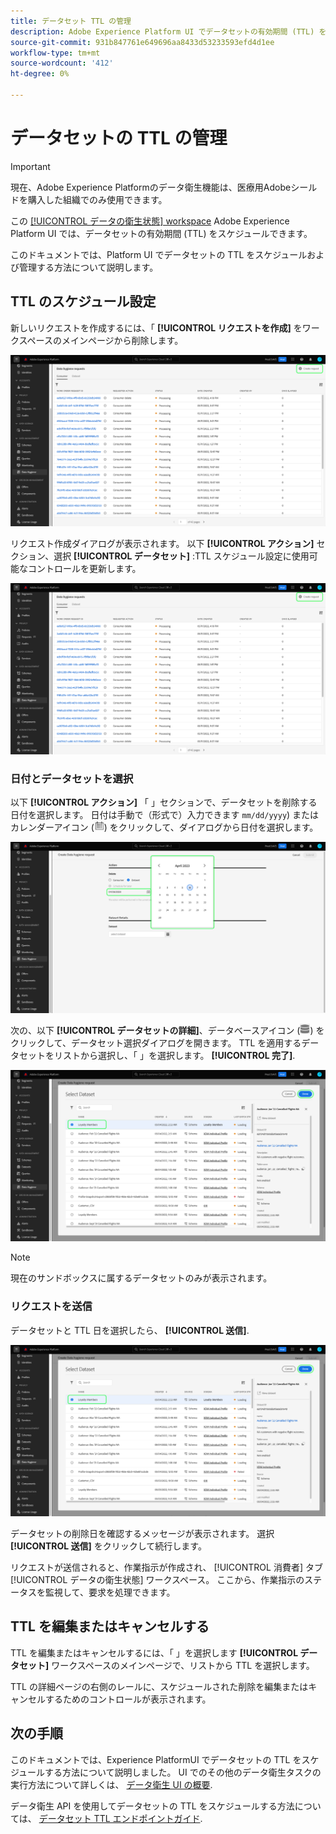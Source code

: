 ```yaml
---
title: データセット TTL の管理
description: Adobe Experience Platform UI でデータセットの有効期間 (TTL) をスケジュールする方法について説明します。
source-git-commit: 931b847761e649696aa8433d53233593efd4d1ee
workflow-type: tm+mt
source-wordcount: '412'
ht-degree: 0%

---
```


# データセットの TTL の管理

>[!IMPORTANT]
>
>現在、Adobe Experience Platformのデータ衛生機能は、医療用Adobeシールドを購入した組織でのみ使用できます。

この [[!UICONTROL データの衛生状態] workspace](./overview.md) Adobe Experience Platform UI では、データセットの有効期間 (TTL) をスケジュールできます。

このドキュメントでは、Platform UI でデータセットの TTL をスケジュールおよび管理する方法について説明します。

## TTL のスケジュール設定

新しいリクエストを作成するには、「 **[!UICONTROL リクエストを作成]** をワークスペースのメインページから削除します。

![を示す画像 [!UICONTROL リクエストを作成] ボタンが選択されています](../images/ui/ttl/create-request-button.png)

リクエスト作成ダイアログが表示されます。 以下 **[!UICONTROL アクション]** セクション、選択 **[!UICONTROL データセット]** :TTL スケジュール設定に使用可能なコントロールを更新します。

![を示す画像 [!UICONTROL データセット] 選択したオプション](../images/ui/ttl/create-request-button.png)

### 日付とデータセットを選択

以下 **[!UICONTROL アクション]** 「 」セクションで、データセットを削除する日付を選択します。 日付は手動で（形式で）入力できます `mm/dd/yyyy`) またはカレンダーアイコン (![カレンダーアイコンの画像](../images/ui/ttl/calendar-icon.png)) をクリックして、ダイアログから日付を選択します。

![TTL に設定されている有効期限を示す画像](../images/ui/ttl/select-date.png)

次の、以下 **[!UICONTROL データセットの詳細]**、データベースアイコン (![データベースアイコンの画像](../images/ui/ttl/database-icon.png)) をクリックして、データセット選択ダイアログを開きます。 TTL を適用するデータセットをリストから選択し、「 」を選択します。 **[!UICONTROL 完了]**.

![選択されているデータセットを示す画像](../images/ui/ttl/select-dataset.png)

>[!NOTE]
>
>現在のサンドボックスに属するデータセットのみが表示されます。

### リクエストを送信

データセットと TTL 日を選択したら、 **[!UICONTROL 送信]**.

![を示す画像 [!UICONTROL 送信] ボタンが選択されています](../images/ui/ttl/select-dataset.png)

データセットの削除日を確認するメッセージが表示されます。 選択 **[!UICONTROL 送信]** をクリックして続行します。

リクエストが送信されると、作業指示が作成され、 [!UICONTROL 消費者] タブ [!UICONTROL データの衛生状態] ワークスペース。 ここから、作業指示のステータスを監視して、要求を処理できます。

## TTL を編集またはキャンセルする

TTL を編集またはキャンセルするには、「 」を選択します **[!UICONTROL データセット]** ワークスペースのメインページで、リストから TTL を選択します。

TTL の詳細ページの右側のレールに、スケジュールされた削除を編集またはキャンセルするためのコントロールが表示されます。

## 次の手順

このドキュメントでは、Experience PlatformUI でデータセットの TTL をスケジュールする方法について説明しました。 UI でのその他のデータ衛生タスクの実行方法について詳しくは、 [データ衛生 UI の概要](./overview.md).

データ衛生 API を使用してデータセットの TTL をスケジュールする方法については、 [データセット TTL エンドポイントガイド](../api/ttl.md).
